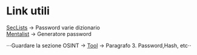 # Link utili 

[SecLists](https://github.com/danielmiessler/SecLists) -> Password varie dizionario <br>
[Mentalist](https://github.com/sc0tfree/mentalist) -> Generatore password 


⋅⋅⋅Guardare la sezione OSINT -> [Tool](https://github.com/Jxancestral17/utilitiesCyberSecurity/blob/master/OSINT/Tool.md) -> Paragrafo 3. Password,Hash, etc⋅⋅